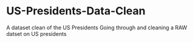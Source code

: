 # US-Presidents-Data-Clean
A dataset clean of the US Presidents
Going through and cleaning a RAW datset on US presidents 
